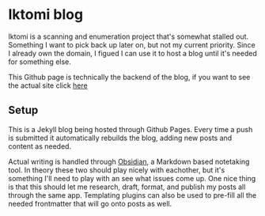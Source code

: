 # Iktomi blog

Iktomi is a scanning and enumeration project that's somewhat stalled out. Something I want to pick back up later on, but not my current priority. Since I already own the domain, I figued I can use it to host a blog until it's needed for something else. 

This Github page is technically the backend of the blog, if you want to see the actual site click [here](blog.iktomi.io)

## Setup

This is a Jekyll blog being hosted through Github Pages. Every time a push is submitted it automatically rebuilds the blog, adding new posts and content as needed. 

Actual writing is handled through [Obsidian](obsidian.md), a Markdown based notetaking tool. In theory these two should play nicely with eachother, but it's something I'll need to play with an see what issues come up. One nice thing is that this should let me research, draft, format, and publish my posts all through the same app. Templating plugins can also be used to pre-fill all the needed frontmatter that will go onto posts as well. 
